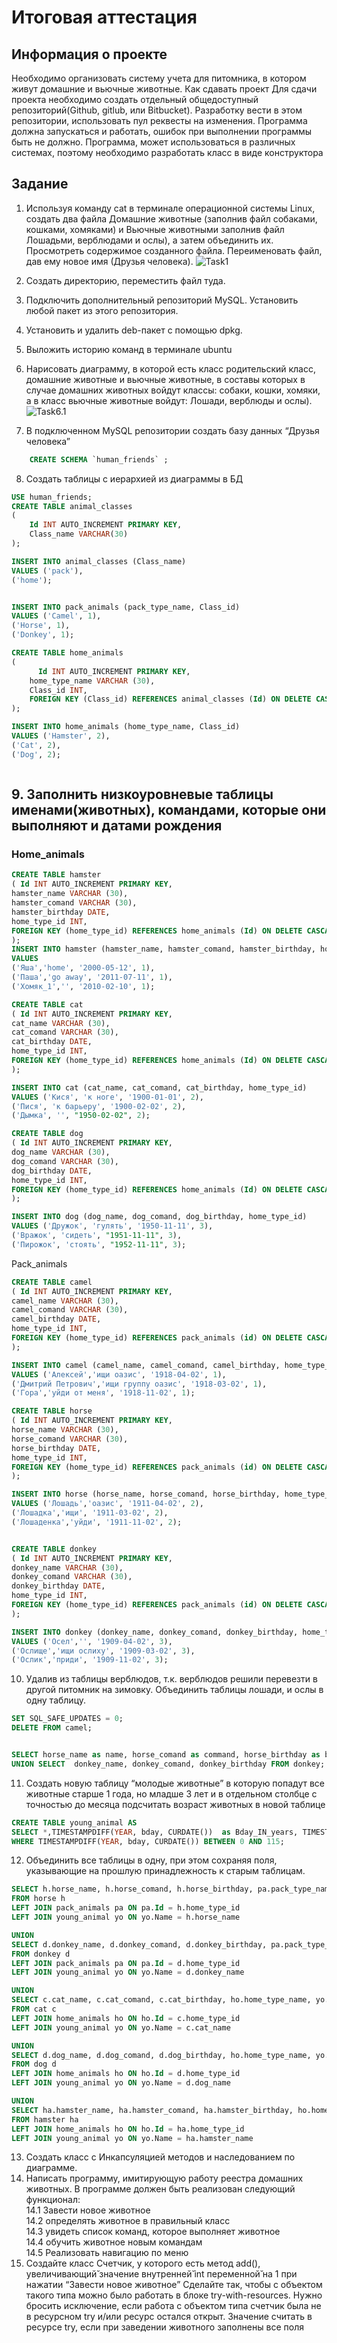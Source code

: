 # Итоговая аттестация
## Информация о проекте
Необходимо организовать систему учета для питомника, в котором живут
домашние и вьючные животные.
Как сдавать проект
Для сдачи проекта необходимо создать отдельный общедоступный
репозиторий(Github, gitlub, или Bitbucket). Разработку вести в этом
репозитории, использовать пул реквесты на изменения. Программа должна
запускаться и работать, ошибок при выполнении программы быть не должно.
Программа, может использоваться в различных системах, поэтому необходимо
разработать класс в виде конструктора
## Задание
1. Используя команду cat в терминале операционной системы Linux, создать
два файла Домашние животные (заполнив файл собаками, кошками,
хомяками) и Вьючные животными заполнив файл Лошадьми, верблюдами и
ослы), а затем объединить их. Просмотреть содержимое созданного файла.
Переименовать файл, дав ему новое имя (Друзья человека).
![Task1](Task1.JPG)
2. Создать директорию, переместить файл туда.
3. Подключить дополнительный репозиторий MySQL. Установить любой пакет
из этого репозитория.
4. Установить и удалить deb-пакет с помощью dpkg.
5. Выложить историю команд в терминале ubuntu

6. Нарисовать диаграмму, в которой есть класс родительский класс, домашние
животные и вьючные животные, в составы которых в случае домашних
животных войдут классы: собаки, кошки, хомяки, а в класс вьючные животные
войдут: Лошади, верблюды и ослы).
![Task6.1](Task6.1.JPG)
7. В подключенном MySQL репозитории создать базу данных “Друзья
человека”<br>
```sql
    CREATE SCHEMA `human_friends` ;
```
8. Создать таблицы с иерархией из диаграммы в БД





```sql
USE human_friends;
CREATE TABLE animal_classes
(
	Id INT AUTO_INCREMENT PRIMARY KEY, 
	Class_name VARCHAR(30)
);

INSERT INTO animal_classes (Class_name)
VALUES ('pack'),
('home'); 


INSERT INTO pack_animals (pack_type_name, Class_id)
VALUES ('Camel', 1),
('Horse', 1),
('Donkey', 1);

CREATE TABLE home_animals
(
	  Id INT AUTO_INCREMENT PRIMARY KEY,
    home_type_name VARCHAR (30),
    Class_id INT,
    FOREIGN KEY (Class_id) REFERENCES animal_classes (Id) ON DELETE CASCADE ON UPDATE CASCADE
);

INSERT INTO home_animals (home_type_name, Class_id)
VALUES ('Hamster', 2),
('Cat', 2),  
('Dog', 2); 



```
## 9. Заполнить низкоуровневые таблицы именами(животных), командами, которые они выполняют и датами рождения
### Home_animals

```sql
CREATE TABLE hamster 
( Id INT AUTO_INCREMENT PRIMARY KEY,
hamster_name VARCHAR (30),
hamster_comand VARCHAR (30),
hamster_birthday DATE,
home_type_id INT,
FOREIGN KEY (home_type_id) REFERENCES home_animals (Id) ON DELETE CASCADE ON UPDATE CASCADE
);
INSERT INTO hamster (hamster_name, hamster_comand, hamster_birthday, home_type_id)
VALUES 
('Яша','home', '2000-05-12', 1),  
('Паша','go away', '2011-07-11', 1), 
('Хомяк_1','', '2010-02-10', 1);

CREATE TABLE cat
( Id INT AUTO_INCREMENT PRIMARY KEY,
cat_name VARCHAR (30),
cat_comand VARCHAR (30),
cat_birthday DATE,
home_type_id INT,
FOREIGN KEY (home_type_id) REFERENCES home_animals (Id) ON DELETE CASCADE ON UPDATE CASCADE
);

INSERT INTO cat (cat_name, cat_comand, cat_birthday, home_type_id)
VALUES ('Кися', 'к ноге', '1900-01-01', 2),
('Пися', 'к барьеру', '1900-02-02', 2),  
('Дымка', '', "1950-02-02", 2); 

CREATE TABLE dog 
( Id INT AUTO_INCREMENT PRIMARY KEY,
dog_name VARCHAR (30),
dog_comand VARCHAR (30),
dog_birthday DATE,
home_type_id INT,
FOREIGN KEY (home_type_id) REFERENCES home_animals (Id) ON DELETE CASCADE ON UPDATE CASCADE
);

INSERT INTO dog (dog_name, dog_comand, dog_birthday, home_type_id)
VALUES ('Дружок', 'гулять', '1950-11-11', 3),
('Вражок', 'сидеть', "1951-11-11", 3),  
('Пирожок', 'стоять', "1952-11-11", 3);
```

Pack_animals
```sql
CREATE TABLE camel
( Id INT AUTO_INCREMENT PRIMARY KEY,
camel_name VARCHAR (30),
camel_comand VARCHAR (30),
camel_birthday DATE,
home_type_id INT,
FOREIGN KEY (home_type_id) REFERENCES pack_animals (id) ON DELETE CASCADE ON UPDATE CASCADE
);

INSERT INTO camel (camel_name, camel_comand, camel_birthday, home_type_id)
VALUES ('Алексей','ищи оазис', '1918-04-02', 1),
('Дмитрий Петрович','ищи группу оазис', '1918-03-02', 1),  
('Гора','уйди от меня', '1918-11-02', 1);

CREATE TABLE horse
( Id INT AUTO_INCREMENT PRIMARY KEY,
horse_name VARCHAR (30),
horse_comand VARCHAR (30),
horse_birthday DATE,
home_type_id INT,
FOREIGN KEY (home_type_id) REFERENCES pack_animals (id) ON DELETE CASCADE ON UPDATE CASCADE
);

INSERT INTO horse (horse_name, horse_comand, horse_birthday, home_type_id)
VALUES ('Лошадь','оазис', '1911-04-02', 2),
('Лошадка','ищи', '1911-03-02', 2),  
('Лошаденка','уйди', '1911-11-02', 2);


CREATE TABLE donkey
( Id INT AUTO_INCREMENT PRIMARY KEY,
donkey_name VARCHAR (30),
donkey_comand VARCHAR (30),
donkey_birthday DATE,
home_type_id INT,
FOREIGN KEY (home_type_id) REFERENCES pack_animals (id) ON DELETE CASCADE ON UPDATE CASCADE
);

INSERT INTO donkey (donkey_name, donkey_comand, donkey_birthday, home_type_id)
VALUES ('Осел','', '1909-04-02', 3),
('Ослище','ищи ослиху', '1909-03-02', 3),  
('Ослик','приди', '1909-11-02', 3);
```
10. Удалив из таблицы верблюдов, т.к. верблюдов решили перевезти в другой питомник на зимовку. Объединить таблицы лошади, и ослы в одну таблицу.

```sql
SET SQL_SAFE_UPDATES = 0;
DELETE FROM camel;


SELECT horse_name as name, horse_comand as command, horse_birthday as bday FROM horse
UNION SELECT  donkey_name, donkey_comand, donkey_birthday FROM donkey;
```
11. Создать новую таблицу “молодые животные” в которую попадут все
животные старше 1 года, но младше 3 лет и в отдельном столбце с точностью до месяца подсчитать возраст животных в новой таблице


```sql
CREATE TABLE young_animal AS
SELECT *,TIMESTAMPDIFF(YEAR, bday, CURDATE())  as Bday_IN_years, TIMESTAMPDIFF(MONTH, bday, CURDATE())%12  as Bday_IN_month FROM animal
WHERE TIMESTAMPDIFF(YEAR, bday, CURDATE()) BETWEEN 0 AND 115;
```
12. Объединить все таблицы в одну, при этом сохраняя поля, указывающие на прошлую принадлежность к старым таблицам.

```sql
SELECT h.horse_name, h.horse_comand, h.horse_birthday, pa.pack_type_name, yo.Bday_IN_years 
FROM horse h
LEFT JOIN pack_animals pa ON pa.Id = h.home_type_id
LEFT JOIN young_animal yo ON yo.Name = h.horse_name

UNION
SELECT d.donkey_name, d.donkey_comand, d.donkey_birthday, pa.pack_type_name, yo.Bday_IN_years 
FROM donkey d
LEFT JOIN pack_animals pa ON pa.Id = d.home_type_id
LEFT JOIN young_animal yo ON yo.Name = d.donkey_name

UNION
SELECT c.cat_name, c.cat_comand, c.cat_birthday, ho.home_type_name, yo.Bday_IN_years 
FROM cat c
LEFT JOIN home_animals ho ON ho.Id = c.home_type_id
LEFT JOIN young_animal yo ON yo.Name = c.cat_name

UNION
SELECT d.dog_name, d.dog_comand, d.dog_birthday, ho.home_type_name, yo.Bday_IN_years 
FROM dog d
LEFT JOIN home_animals ho ON ho.Id = d.home_type_id
LEFT JOIN young_animal yo ON yo.Name = d.dog_name

UNION
SELECT ha.hamster_name, ha.hamster_comand, ha.hamster_birthday, ho.home_type_name, yo.Bday_IN_years 
FROM hamster ha
LEFT JOIN home_animals ho ON ho.Id = ha.home_type_id
LEFT JOIN young_animal yo ON yo.Name = ha.hamster_name
```
13. Создать класс с Инкапсуляцией методов и наследованием по диаграмме.
14. Написать программу, имитирующую работу реестра домашних животных.
В программе должен быть реализован следующий функционал:<br>
14.1 Завести новое животное<br>
14.2 определять животное в правильный класс<br>
14.3 увидеть список команд, которое выполняет животное<br>
14.4 обучить животное новым командам<br>
14.5 Реализовать навигацию по меню<br>
15. Создайте класс Счетчик, у которого есть метод add(), увеличивающий̆
значение внутренней̆ int переменной̆ на 1 при нажатии “Завести новое
животное” Сделайте так, чтобы с объектом такого типа можно было работать в
блоке try-with-resources. Нужно бросить исключение, если работа с объектом
типа счетчик была не в ресурсном try и/или ресурс остался открыт. Значение
считать в ресурсе try, если при заведении животного заполнены все поля
